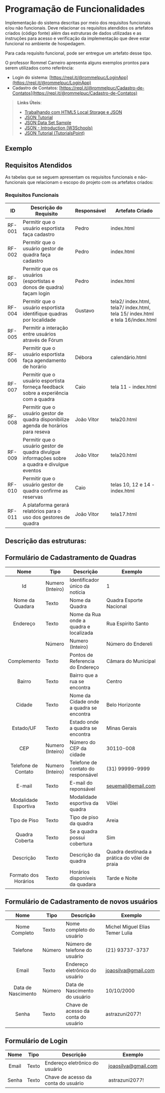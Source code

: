 # Programação de Funcionalidades

Implementação do sistema descritas por meio dos requisitos funcionais e/ou não funcionais. Deve relacionar os requisitos atendidos os artefatos criados (código fonte) além das estruturas de dados utilizadas e as instruções para acesso e verificação da implementação que deve estar funcional no ambiente de hospedagem.

Para cada requisito funcional, pode ser entregue um artefato desse tipo.

O professor Rommel Carneiro apresenta alguns exemplos prontos para serem utilizados como referência:
- Login do sistema: [https://repl.it/@rommelpuc/LoginApp](https://repl.it/@rommelpuc/LoginApp) 
- Cadastro de Contatos: [https://repl.it/@rommelpuc/Cadastro-de-Contatos](https://repl.it/@rommelpuc/Cadastro-de-Contatos)


> **Links Úteis**:
>
> - [Trabalhando com HTML5 Local Storage e JSON](https://www.devmedia.com.br/trabalhando-com-html5-local-storage-e-json/29045)
> - [JSON Tutorial](https://www.w3resource.com/JSON)
> - [JSON Data Set Sample](https://opensource.adobe.com/Spry/samples/data_region/JSONDataSetSample.html)
> - [JSON - Introduction (W3Schools)](https://www.w3schools.com/js/js_json_intro.asp)
> - [JSON Tutorial (TutorialsPoint)](https://www.tutorialspoint.com/json/index.htm)

## Exemplo

## Requisitos Atendidos

As tabelas que se seguem apresentam os requisitos funcionais e não-funcionais que relacionam o escopo do projeto com os artefatos criados:

### Requisitos Funcionais

|ID    | Descrição do Requisito | Responsável | Artefato Criado |
|------|------------------------|------------|-----------------|
|RF-001| Permitir que o usuário esportista faça cadastro| Pedro | index.html |
|RF-002| Permitir que o usuário gestor de quadra faça cadastro | Pedro | index.html |
|RF-003| Permitir que os usuários (esportistas e donos de quadra) façam login | Pedro | index.html |
|RF-004| Permitir que o usuário esportista identifique quadras por localidade | Gustavo | tela2/ index.html, tela7/ index.html, tela 15/ index.html e tela 16/index.html |
|RF-005| Permitir a interação entre usuários através de Fórum |  |  |
|RF-006| Permitir que o usuário esportista faça agendamento de horário | Débora | calendário.html |
|RF-007| Permitir que o usuário esportista forneça feedback sobre a experiência com a quadra | Caio | tela 11 - index.html |
|RF-008| Permitir que o usuário gestor de quadra disponibilize agenda de horários para reseva | João Vitor | tela20.html |
|RF-009| Permitir que o usuário gestor de quadra divulgue informações sobre a quadra e divulgue eventos | João Vitor | tela20.html |
|RF-010| Permitir que o usuário gestor de quadra confirme as reservas | Caio | telas 10, 12 e 14 - index.html |
|RF-011| A plataforma gerará relatórios para o uso dos gestores de quadra | João Vitor | tela17.html |



## Descrição das estruturas:

## Formulário de Cadastramento de Quadras
|  **Nome**      | **Tipo**          | **Descrição**                             | **Exemplo**                                    |
|:--------------:|-------------------|-------------------------------------------|------------------------------------------------|
| Id             | Numero (Inteiro)  | Identificador único da notícia            | 1                                              |
| Nome da Quadara| Texto             | Nome da Quadra                            | Quadra Esporte Nacional                        |
| Endereço       | Texto             | Nome da Rua onde a quadra e localizada    | Rua Espirito Santo                             |
|| Número        | Numero (Inteiro)  | Número do Endereli                        | 20                                             |
| Complemento    | Texto             | Pontos de Referencia do Endereço          | Câmara do Municipal                            |
| Bairro         | Texto             | Bairro que a rua se encontra              | Centro                                         |
| Cidade         | Texto             | Nome da Cidade onde a quadra se encontra  | Belo Horizonte                                 |
| Estado/UF      | Texto             | Estado onde a quadra se encontra          | Minas Gerais                                   |
| CEP            | Numero (Inteiro)  | Número do CEP da cidade                   | 30110-008                                      |
| Telefone de Contato | Numero (Inteiro)  | Telefone de contato do responsável   | (31) 99999-9999                                |
| E-mail         | Texto             | E-mail do reponsável                      | seuemail@email.com                             |
| Modalidade Esportiva | Texto             | Modalidade esportiva da quadra      | Vôlei                                          |
| Tipo de Piso   | Texto             | Tipo de piso da quadra                    | Areia                                          |
| Quadra Coberta | Texto             | Se a quadra possui cobertura              | Sim                                            |
| Descrição      | Texto             | Descrição da quadra                       | Quadra destinada a prática do vôlei de praia   |
| Formato dos Horários | Texto       | Horários disponíveis da quadara           | Tarde e Noite                                  |

## Formulário de Cadastramento de novos usuários
|  **Nome**          | **Tipo**          | **Descrição**                             | **Exemplo**                                    |
|:------------------:|-------------------|-------------------------------------------|------------------------------------------------|
| Nome Completo      | Texto             | Nome completo do usuário                  | Michel Miguel Elias Temer Lulia                |
| Telefone           | Número            | Número de telefone do usuário             | (21) 93737-3737                                |
| Email              | Texto             | Endereço eletrônico do usuário            | joaosilva@gmail.com                            |
| Data de Nascimento | Número            | Data de Nascimento do usuário             | 10/10/2000                                     |
| Senha              | Texto             | Chave de acesso da conta do usuário       | astrazuni2077!                                 |

## Formulário de Login
|  **Nome**          | **Tipo**          | **Descrição**                             | **Exemplo**                                    |
|:------------------:|-------------------|-------------------------------------------|------------------------------------------------|
| Email              | Texto             | Endereço eletrônico do usuário            | joaosilva@gmail.com                            |
| Senha              | Texto             | Chave de acesso da conta do usuário       | astrazuni2077!                                 |


